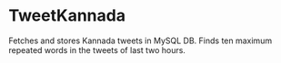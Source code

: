 # TweetKannada

Fetches and stores Kannada tweets in MySQL DB. Finds ten maximum repeated words in the tweets of last two hours. 

